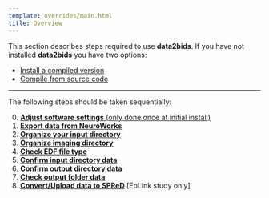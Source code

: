 ```yaml
---
template: overrides/main.html
title: Overview
---
```


This section describes steps required to use **data2bids**. If you have not installed **data2bids** you have two options:

  * [Install a compiled version](../installation.html#obtain-pre-compiled-versions)
  * [Compile from source code](../installation.html#compile-from-source)

---

The following steps should be taken sequentially:

0. [**Adjust software settings** (only done once at initial install)](03_edf2bids_settings.html#adjusting-metadata-settings)
1. [**Export data from NeuroWorks**](04_neuroworks_export.html)
2. [**Organize your input directory**](05_input_dir_setup.html#input-directory-setup)
3. [**Organize imaging directory**](055_imaging_dir_setup.html#imaging-data)
4. [**Check EDF file type**](06_check_edf_type.html)
5. [**Confirm input directory data**](07_run_conversion.html#input-directory-selection)
6. [**Confirm output directory data**](07_run_conversion.html#output-directory-selection)
7. [**Check output folder data**](08_output_structure.html#bids-output-folder-structure)
8. [**Convert/Upload data to SPReD**](09_spred_upload.html#convert-bids-to-spred-format) \[EpLink study only\]


<br>
<br>
<br>